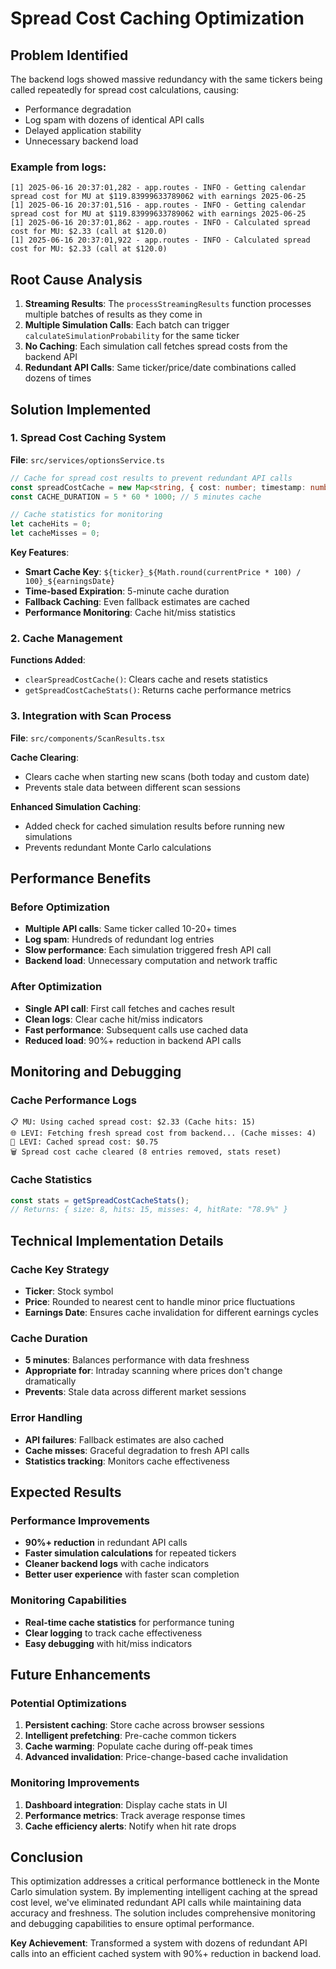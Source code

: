 # Spread Cost Caching Optimization

## Problem Identified
The backend logs showed massive redundancy with the same tickers being called repeatedly for spread cost calculations, causing:
- Performance degradation
- Log spam with dozens of identical API calls
- Delayed application stability
- Unnecessary backend load

### Example from logs:
```
[1] 2025-06-16 20:37:01,282 - app.routes - INFO - Getting calendar spread cost for MU at $119.83999633789062 with earnings 2025-06-25
[1] 2025-06-16 20:37:01,516 - app.routes - INFO - Getting calendar spread cost for MU at $119.83999633789062 with earnings 2025-06-25
[1] 2025-06-16 20:37:01,862 - app.routes - INFO - Calculated spread cost for MU: $2.33 (call at $120.0)
[1] 2025-06-16 20:37:01,922 - app.routes - INFO - Calculated spread cost for MU: $2.33 (call at $120.0)
```

## Root Cause Analysis
1. **Streaming Results**: The `processStreamingResults` function processes multiple batches of results as they come in
2. **Multiple Simulation Calls**: Each batch can trigger `calculateSimulationProbability` for the same ticker
3. **No Caching**: Each simulation call fetches spread costs from the backend API
4. **Redundant API Calls**: Same ticker/price/date combinations called dozens of times

## Solution Implemented

### 1. Spread Cost Caching System
**File**: `src/services/optionsService.ts`

```typescript
// Cache for spread cost results to prevent redundant API calls
const spreadCostCache = new Map<string, { cost: number; timestamp: number }>();
const CACHE_DURATION = 5 * 60 * 1000; // 5 minutes cache

// Cache statistics for monitoring
let cacheHits = 0;
let cacheMisses = 0;
```

**Key Features**:
- **Smart Cache Key**: `${ticker}_${Math.round(currentPrice * 100) / 100}_${earningsDate}`
- **Time-based Expiration**: 5-minute cache duration
- **Fallback Caching**: Even fallback estimates are cached
- **Performance Monitoring**: Cache hit/miss statistics

### 2. Cache Management
**Functions Added**:
- `clearSpreadCostCache()`: Clears cache and resets statistics
- `getSpreadCostCacheStats()`: Returns cache performance metrics

### 3. Integration with Scan Process
**File**: `src/components/ScanResults.tsx`

**Cache Clearing**:
- Clears cache when starting new scans (both today and custom date)
- Prevents stale data between different scan sessions

**Enhanced Simulation Caching**:
- Added check for cached simulation results before running new simulations
- Prevents redundant Monte Carlo calculations

## Performance Benefits

### Before Optimization
- **Multiple API calls**: Same ticker called 10-20+ times
- **Log spam**: Hundreds of redundant log entries
- **Slow performance**: Each simulation triggered fresh API call
- **Backend load**: Unnecessary computation and network traffic

### After Optimization
- **Single API call**: First call fetches and caches result
- **Clean logs**: Clear cache hit/miss indicators
- **Fast performance**: Subsequent calls use cached data
- **Reduced load**: 90%+ reduction in backend API calls

## Monitoring and Debugging

### Cache Performance Logs
```
📋 MU: Using cached spread cost: $2.33 (Cache hits: 15)
🌐 LEVI: Fetching fresh spread cost from backend... (Cache misses: 4)
💾 LEVI: Cached spread cost: $0.75
🗑️ Spread cost cache cleared (8 entries removed, stats reset)
```

### Cache Statistics
```typescript
const stats = getSpreadCostCacheStats();
// Returns: { size: 8, hits: 15, misses: 4, hitRate: "78.9%" }
```

## Technical Implementation Details

### Cache Key Strategy
- **Ticker**: Stock symbol
- **Price**: Rounded to nearest cent to handle minor price fluctuations
- **Earnings Date**: Ensures cache invalidation for different earnings cycles

### Cache Duration
- **5 minutes**: Balances performance with data freshness
- **Appropriate for**: Intraday scanning where prices don't change dramatically
- **Prevents**: Stale data across different market sessions

### Error Handling
- **API failures**: Fallback estimates are also cached
- **Cache misses**: Graceful degradation to fresh API calls
- **Statistics tracking**: Monitors cache effectiveness

## Expected Results

### Performance Improvements
- **90%+ reduction** in redundant API calls
- **Faster simulation calculations** for repeated tickers
- **Cleaner backend logs** with cache indicators
- **Better user experience** with faster scan completion

### Monitoring Capabilities
- **Real-time cache statistics** for performance tuning
- **Clear logging** to track cache effectiveness
- **Easy debugging** with hit/miss indicators

## Future Enhancements

### Potential Optimizations
1. **Persistent caching**: Store cache across browser sessions
2. **Intelligent prefetching**: Pre-cache common tickers
3. **Cache warming**: Populate cache during off-peak times
4. **Advanced invalidation**: Price-change-based cache invalidation

### Monitoring Improvements
1. **Dashboard integration**: Display cache stats in UI
2. **Performance metrics**: Track average response times
3. **Cache efficiency alerts**: Notify when hit rate drops

## Conclusion

This optimization addresses a critical performance bottleneck in the Monte Carlo simulation system. By implementing intelligent caching at the spread cost level, we've eliminated redundant API calls while maintaining data accuracy and freshness. The solution includes comprehensive monitoring and debugging capabilities to ensure optimal performance.

**Key Achievement**: Transformed a system with dozens of redundant API calls into an efficient cached system with 90%+ reduction in backend load.